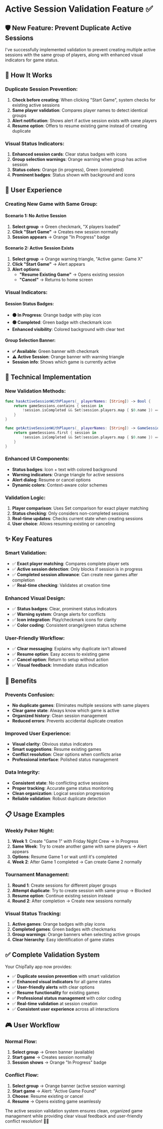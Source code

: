 # Active Session Validation Feature ✅

## 🛡️ New Feature: Prevent Duplicate Active Sessions

I've successfully implemented validation to prevent creating multiple active sessions with the same group of players, along with enhanced visual indicators for game status.

## 🔧 How It Works

### **Duplicate Session Prevention**:
1. **Check before creating**: When clicking "Start Game", system checks for existing active sessions
2. **Same player validation**: Compares player names to detect identical groups
3. **Alert notification**: Shows alert if active session exists with same players
4. **Resume option**: Offers to resume existing game instead of creating duplicate

### **Visual Status Indicators**:
1. **Enhanced session cards**: Clear status badges with icons
2. **Group selection warnings**: Orange warning when group has active session
3. **Status colors**: Orange (in progress), Green (completed)
4. **Prominent badges**: Status shown with background and icons

## 📱 User Experience

### **Creating New Game with Same Group**:

#### **Scenario 1: No Active Session**
1. **Select group** → Green checkmark, "X players loaded"
2. **Click "Start Game"** → Creates new session normally
3. **Session appears** → Orange "In Progress" badge

#### **Scenario 2: Active Session Exists**
1. **Select group** → Orange warning triangle, "Active game: Game X"
2. **Click "Start Game"** → Alert appears
3. **Alert options**:
   - **"Resume Existing Game"** → Opens existing session
   - **"Cancel"** → Returns to home screen

### **Visual Indicators**:

#### **Session Status Badges**:
- **🟠 In Progress**: Orange badge with play icon
- **🟢 Completed**: Green badge with checkmark icon
- **Enhanced visibility**: Colored background with clear text

#### **Group Selection Banner**:
- **✅ Available**: Green banner with checkmark
- **⚠️ Active Session**: Orange banner with warning triangle
- **Session info**: Shows which game is currently active

## 🔧 Technical Implementation

### **New Validation Methods**:
```swift
func hasActiveSessionWithPlayers(_ playerNames: [String]) -> Bool {
    return gameSessions.contains { session in
        !session.isCompleted && Set(session.players.map { $0.name }) == Set(playerNames)
    }
}

func getActiveSessionWithPlayers(_ playerNames: [String]) -> GameSession? {
    return gameSessions.first { session in
        !session.isCompleted && Set(session.players.map { $0.name }) == Set(playerNames)
    }
}
```

### **Enhanced UI Components**:
- **Status badges**: Icon + text with colored background
- **Warning indicators**: Orange triangle for active sessions
- **Alert dialog**: Resume or cancel options
- **Dynamic colors**: Context-aware color schemes

### **Validation Logic**:
1. **Player comparison**: Uses Set comparison for exact player matching
2. **Status checking**: Only considers non-completed sessions
3. **Real-time updates**: Checks current state when creating sessions
4. **User choice**: Allows resuming existing or canceling

## ✨ Key Features

### **Smart Validation**:
- ✅ **Exact player matching**: Compares complete player sets
- ✅ **Active session detection**: Only blocks if session is in progress
- ✅ **Completed session allowance**: Can create new games after completion
- ✅ **Real-time checking**: Validates at creation time

### **Enhanced Visual Design**:
- ✅ **Status badges**: Clear, prominent status indicators
- ✅ **Warning system**: Orange alerts for conflicts
- ✅ **Icon integration**: Play/checkmark icons for clarity
- ✅ **Color coding**: Consistent orange/green status scheme

### **User-Friendly Workflow**:
- ✅ **Clear messaging**: Explains why duplicate isn't allowed
- ✅ **Resume option**: Easy access to existing game
- ✅ **Cancel option**: Return to setup without action
- ✅ **Visual feedback**: Immediate status indication

## 🎯 Benefits

### **Prevents Confusion**:
- **No duplicate games**: Eliminates multiple sessions with same players
- **Clear game state**: Always know which game is active
- **Organized history**: Clean session management
- **Reduced errors**: Prevents accidental duplicate creation

### **Improved User Experience**:
- **Visual clarity**: Obvious status indicators
- **Smart suggestions**: Resume existing games
- **Conflict resolution**: Clear options when conflicts arise
- **Professional interface**: Polished status management

### **Data Integrity**:
- **Consistent state**: No conflicting active sessions
- **Proper tracking**: Accurate game status monitoring
- **Clean organization**: Logical session progression
- **Reliable validation**: Robust duplicate detection

## 📋 Usage Examples

### **Weekly Poker Night**:
1. **Week 1**: Create "Game 1" with Friday Night Crew → In Progress
2. **Same Week**: Try to create another game with same players → Alert appears
3. **Options**: Resume Game 1 or wait until it's completed
4. **Week 2**: After Game 1 completed → Can create Game 2 normally

### **Tournament Management**:
1. **Round 1**: Create sessions for different player groups
2. **Attempt duplicate**: Try to create session with same group → Blocked
3. **Resume option**: Continue existing session instead
4. **Round 2**: After completion → Create new sessions normally

### **Visual Status Tracking**:
1. **Active games**: Orange badges with play icons
2. **Completed games**: Green badges with checkmarks
3. **Group warnings**: Orange banners when selecting active groups
4. **Clear hierarchy**: Easy identification of game states

## ✅ Complete Validation System

Your ChipTally app now provides:
- ✅ **Duplicate session prevention** with smart validation
- ✅ **Enhanced visual indicators** for all game states
- ✅ **User-friendly alerts** with clear options
- ✅ **Resume functionality** for existing games
- ✅ **Professional status management** with color coding
- ✅ **Real-time validation** at session creation
- ✅ **Consistent user experience** across all interactions

## 🎮 User Workflow

### **Normal Flow**:
1. **Select group** → Green banner (available)
2. **Start game** → Creates session normally
3. **Session shows** → Orange "In Progress" badge

### **Conflict Flow**:
1. **Select group** → Orange banner (active session warning)
2. **Start game** → Alert: "Active Game Found"
3. **Choose**: Resume existing or cancel
4. **Resume** → Opens existing game seamlessly

The active session validation system ensures clean, organized game management while providing clear visual feedback and user-friendly conflict resolution! 🎰✨
